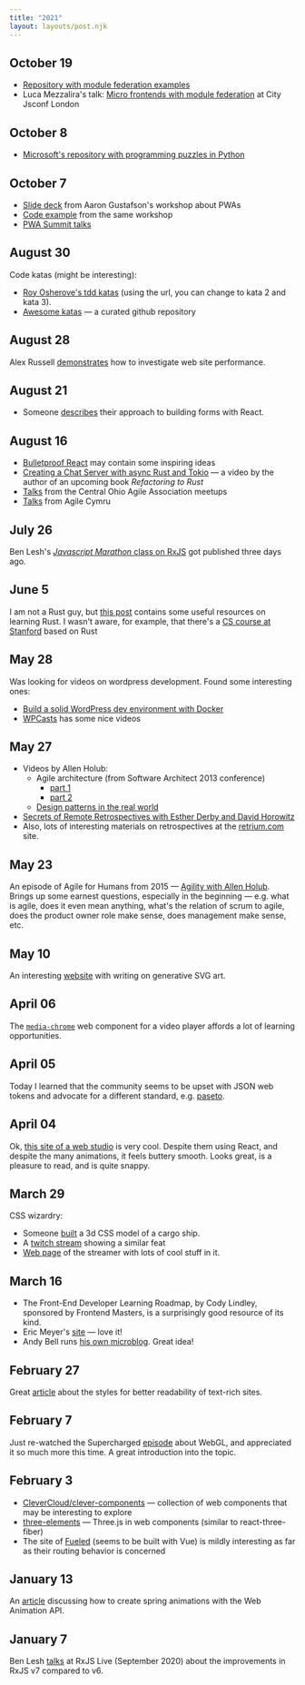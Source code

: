 ```yaml
---
title: "2021"
layout: layouts/post.njk
---
```


## October 19
- [Repository with module federation examples](https://github.com/module-federation/module-federation-examples)
- Luca Mezzalira's talk: [Micro frontends with module federation](https://youtu.be/tTwoSWJObZs) at City Jsconf London

## October 8
- [Microsoft's repository with programming puzzles in Python](https://github.com/microsoft/PythonProgrammingPuzzles)

## October 7
- [Slide deck](https://noti.st/aarongustafson/UoYFSo/getting-started-with-pwas-workshop) from Aaron Gustafson's workshop about PWAs
- [Code example](https://github.com/aarongustafson/pwa-summit-workshop) from the same workshop
- [PWA Summit talks](https://www.youtube.com/watch?v=qbh_u2hvIjg)

## August 30
Code katas (might be interesting):
- [Roy Osherove's tdd katas](https://osherove.com/tdd-kata-1) (using the url, you can change to kata 2 and kata 3).
- [Awesome katas](https://github.com/gamontal/awesome-katas) — a curated github repository

## August 28
Alex Russell [demonstrates](https://youtu.be/O0hr13Pede4) how to investigate web site performance.

## August 21
- Someone [describes](https://dev.to/itays123/using-forms-in-react-js-the-right-way-no-library-needed-8oj) their approach to building forms with React.

## August 16
- [Bulletproof React](https://github.com/alan2207/bulletproof-react) may contain some inspiring ideas
- [Creating a Chat Server with async Rust and Tokio](https://www.youtube.com/watch?v=4DqP57BHaXI) — a video by the author of an upcoming book _Refactoring to Rust_
- [Talks](https://www.youtube.com/user/cohaaorg/videos) from the Central Ohio Agile Association meetups
- [Talks](https://www.youtube.com/channel/UCSQGYCjjDLBWrb1knx_8IhQ/videos) from Agile Cymru

## July 26
Ben Lesh's [_Javascript Marathon_ class on RxJS](https://www.youtube.com/watch?v=gE_K_oWn1fE) got published three days ago.

## June 5
I am not a Rust guy, but [this post](https://miguelraz.github.io/blog/juliatorust) contains some useful resources on learning Rust. I wasn't aware, for example, that there's a [CS course at Stanford](https://reberhardt.com/cs110l/spring-2020/) based on Rust

## May 28
Was looking for videos on wordpress development. Found some interesting ones:
- [Build a solid WordPress dev environment with Docker](https://youtu.be/kIqWxjDj4IU)
- [WPCasts](https://www.youtube.com/c/WPCasts/videos) has some nice videos

## May 27
- Videos by Allen Holub:
  - Agile architecture (from Software Architect 2013 conference)
    - [part 1](https://www.youtube.com/watch?v=0kRCFVGpX7k)
    - [part 2](https://www.youtube.com/watch?v=CYCNRCrX1zE)
  - [Design patterns in the real world](https://www.youtube.com/watch?v=a01mvFETU2o)
- [Secrets of Remote Retrospectives with Esther Derby and David Horowitz](https://www.youtube.com/watch?v=vFLysa1qLWo)
- Also, lots of interesting materials on retrospectives at the [retrium.com](https://www.retrium.com/) site.

## May 23
An episode of Agile for Humans from 2015 — [Agility with Allen Holub](https://youtu.be/hVF0u1WLf2E). Brings up some earnest questions, especially in the beginning — e.g. what is agile, does it even mean anything, what's the relation of scrum to agile, does the product owner role make sense, does management make sense, etc.

## May 10
An interesting [website](https://georgefrancis.dev/) with writing on generative SVG art.

## April 06
The [`media-chrome`](https://github.com/muxinc/media-chrome) web component for a video player affords a lot of learning opportunities.

## April 05
Today I learned that the community seems to be upset with JSON web tokens and advocate for a different standard, e.g. [paseto](https://paseto.io/).

## April 04
Ok, [this site of a web studio](https://www.sennep.com/) is very cool. Despite them using React, and despite the many animations, it feels buttery smooth. Looks great, is a pleasure to read, and is quite snappy.

## March 29
CSS wizardry:
- Someone [built](https://twitter.com/cobra_winfrey/status/1375888420011188226) a 3d CSS model of a cargo ship.
- A [twitch stream](https://www.twitch.tv/videos/966414970) showing a similar feat
- [Web page](https://jhey.dev/) of the streamer with lots of cool stuff in it.

## March 16
- The Front-End Developer Learning Roadmap, by Cody Lindley, sponsored by Frontend Masters, is a surprisingly good resource of its kind.
- Eric Meyer's [site](https://meyerweb.com/) — love it!
- Andy Bell runs [his own microblog](https://andy-bell.co.uk/). Great idea!

## February 27
Great [article](https://piccalil.li/tutorial/improve-the-readability-of-the-content-on-your-website) about the styles for better readability of text-rich sites.

## February 7
Just re-watched the Supercharged [episode](https://youtu.be/_ZQOUQsw_YI) about WebGL, and appreciated it so much more this time. A great introduction into the topic.

## February 3
- [CleverCloud/clever-components](https://github.com/CleverCloud/clever-components) — collection of web components that may be interesting to explore
- [three-elements](https://github.com/hmans/three-elements) — Three.js in web components (similar to react-three-fiber)
- The site of [Fueled](https://fueled.com/) (seems to be built with Vue) is mildly interesting as far as their routing behavior is concerned

## January 13
An [article](https://www.kirillvasiltsov.com/writing/how-to-create-a-spring-animation-with-web-animation-api/) discussing how to create spring animations with the Web Animation API.

## January 7
Ben Lesh [talks](https://youtu.be/cx9sHuEgLrI) at RxJS Live (September 2020) about the improvements in RxJS v7 compared to v6.

